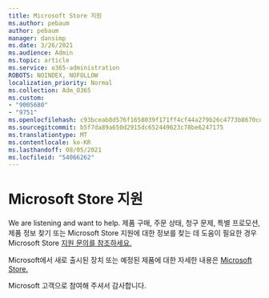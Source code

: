 ```yaml
---
title: Microsoft Store 지원
ms.author: pebaum
author: pebaum
manager: dansimp
ms.date: 3/26/2021
ms.audience: Admin
ms.topic: article
ms.service: o365-administration
ROBOTS: NOINDEX, NOFOLLOW
localization_priority: Normal
ms.collection: Adm_O365
ms.custom:
- "9005680"
- "9751"
ms.openlocfilehash: c93bceab8d576f1658039f171ff4cf44a279b26c4773b8670cdad63f27bafbc6
ms.sourcegitcommit: b5f7da89a650d2915dc652449623c78be6247175
ms.translationtype: MT
ms.contentlocale: ko-KR
ms.lasthandoff: 08/05/2021
ms.locfileid: "54066262"
---
```

# <a name="microsoft-store-support"></a>Microsoft Store 지원

We are listening and want to help. 제품 구매, 주문 상태, 청구 문제, 특별 프로모션, 제품 정보 찾기 또는 Microsoft Store 지원에 대한 정보를 찾는 데 도움이 필요한 경우 Microsoft Store [지원 문의를 참조하세요.](https://support.microsoft.com/account-billing/contact-microsoft-store-support-4f615f2a-6bbd-fd69-6695-ae213d63eef0)

Microsoft에서 새로 출시된 장치 또는 예정된 제품에 대한 자세한 내용은 [Microsoft Store.](https://www.microsoft.com/?ql=1)

Microsoft 고객으로 참여해 주셔서 감사합니다.